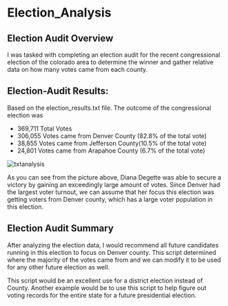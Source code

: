 # Election_Analysis

## Election Audit Overview
I was tasked with completing an election audit for the recent congressional election of the colorado area to determine the winner and gather relative data on how many votes came from each county.
 
## Election-Audit Results:

Based on the election_results.txt file. The outcome of the congressional election was

* 369,711 Total Votes
* 306,055 Votes came from Denver County (82.8% of the total vote)
* 38,855 Votes came from Jefferson County(10.5% of the total vote)
* 24,801 Votes came from Arapahoe County (6.7% of the total vote)

 ![txtanalysis](https://user-images.githubusercontent.com/103524591/177019696-2bedfebb-b2c3-4043-9659-5033c6352443.png)

 
As you can see from the picture above, Diana Degette was able to secure a victory by gaining an exceedingly large amount of votes. Since Denver had the largest voter turnout, we can assume that her focus this election was getting voters from Denver county, which has a large voter population in this election.
 
## Election Audit Summary
After analyzing the election data, I would recommend all future candidates running in this election to focus on Denver county. This script determined where the majority of the votes came from and we can modify it to be used for any other future election as well.
   
This script would be an excellent use for a district election instead of County. Another example would be to use this script to help figure out voting records for the entire state for a future presidential election.
